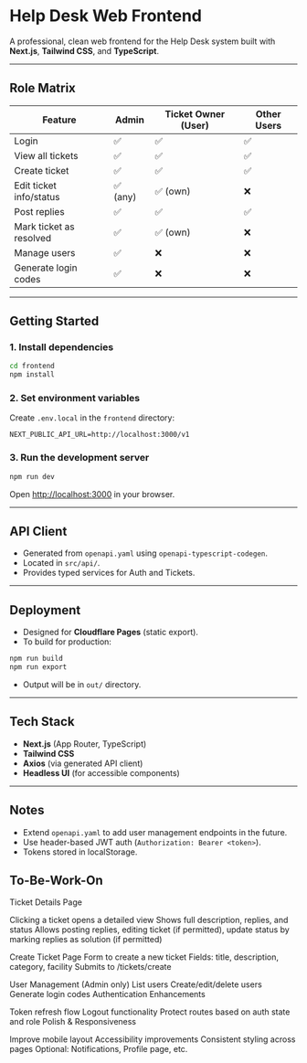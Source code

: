 # Help Desk Web Frontend

A professional, clean web frontend for the Help Desk system built with **Next.js**, **Tailwind CSS**, and **TypeScript**.

---

## Role Matrix

| Feature                     | Admin        | Ticket Owner (User) | Other Users   |
|-----------------------------|--------------|---------------------|---------------|
| Login                       | ✅           | ✅                  | ✅            |
| View all tickets            | ✅           | ✅                  | ✅            |
| Create ticket               | ✅           | ✅                  | ✅            |
| Edit ticket info/status     | ✅ (any)     | ✅ (own)            | ❌            |
| Post replies                | ✅           | ✅                  | ✅            |
| Mark ticket as resolved     | ✅           | ✅ (own)            | ❌            |
| Manage users                | ✅           | ❌                  | ❌            |
| Generate login codes        | ✅           | ❌                  | ❌            |

---

## Getting Started

### 1. Install dependencies

```bash
cd frontend
npm install
```

### 2. Set environment variables

Create `.env.local` in the `frontend` directory:

```
NEXT_PUBLIC_API_URL=http://localhost:3000/v1
```

### 3. Run the development server

```bash
npm run dev
```

Open [http://localhost:3000](http://localhost:3000) in your browser.

---

## API Client

- Generated from `openapi.yaml` using `openapi-typescript-codegen`.
- Located in `src/api/`.
- Provides typed services for Auth and Tickets.

---

## Deployment

- Designed for **Cloudflare Pages** (static export).
- To build for production:

```bash
npm run build
npm run export
```

- Output will be in `out/` directory.

---

## Tech Stack

- **Next.js** (App Router, TypeScript)
- **Tailwind CSS**
- **Axios** (via generated API client)
- **Headless UI** (for accessible components)

---

## Notes

- Extend `openapi.yaml` to add user management endpoints in the future.
- Use header-based JWT auth (`Authorization: Bearer <token>`).
- Tokens stored in localStorage.

## To-Be-Work-On
Ticket Details Page

Clicking a ticket opens a detailed view
Shows full description, replies, and status
Allows posting replies, editing ticket (if permitted), update status by marking replies as solution (if permitted)

Create Ticket Page
Form to create a new ticket
Fields: title, description, category, facility
Submits to /tickets/create

User Management (Admin only)
List users
Create/edit/delete users
Generate login codes
Authentication Enhancements

Token refresh flow
Logout functionality
Protect routes based on auth state and role
Polish & Responsiveness

Improve mobile layout
Accessibility improvements
Consistent styling across pages
Optional: Notifications, Profile page, etc.
